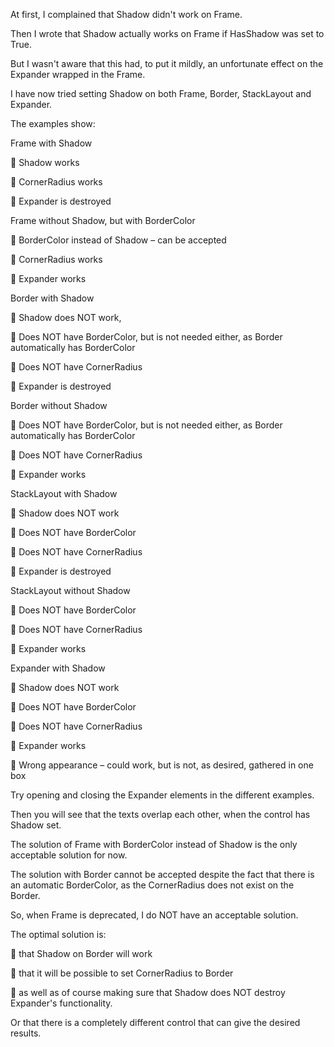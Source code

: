 At first, I complained that Shadow didn't work on Frame.

Then I wrote that Shadow actually works on Frame if HasShadow was set to True.

But I wasn't aware that this had, to put it mildly, an unfortunate effect on the Expander wrapped in the Frame.

I have now tried setting Shadow on both Frame, Border, StackLayout and Expander.

The examples show:

Frame with Shadow

	Shadow works

	CornerRadius works

	Expander is destroyed


Frame without Shadow, but with BorderColor

	BorderColor instead of Shadow – can be accepted

	CornerRadius works

	Expander works


Border with Shadow

	Shadow does NOT work,

	Does NOT have BorderColor, but is not needed either, as Border automatically has BorderColor

	Does NOT have CornerRadius

	Expander is destroyed


Border without Shadow

	Does NOT have BorderColor, but is not needed either, as Border automatically has BorderColor

	Does NOT have CornerRadius

	Expander works


StackLayout with Shadow

	Shadow does NOT work

	Does NOT have BorderColor

	Does NOT have CornerRadius

	Expander is destroyed


StackLayout without Shadow

	Does NOT have BorderColor

	Does NOT have CornerRadius

	Expander works


Expander with Shadow

	Shadow does NOT work

	Does NOT have BorderColor

	Does NOT have CornerRadius

	Expander works

	Wrong appearance – could work, but is not, as desired, gathered in one box


Try opening and closing the Expander elements in the different examples.

Then you will see that the texts overlap each other, when the control has Shadow set.

The solution of Frame with BorderColor instead of Shadow is the only acceptable solution for now.

The solution with Border cannot be accepted despite the fact that there is an automatic BorderColor, as the CornerRadius does not exist on the Border.

So, when Frame is deprecated, I do NOT have an acceptable solution.

The optimal solution is:

	that Shadow on Border will work

	that it will be possible to set CornerRadius to Border 

	as well as of course making sure that Shadow does NOT destroy Expander's functionality.

Or that there is a completely different control that can give the desired results.
 
